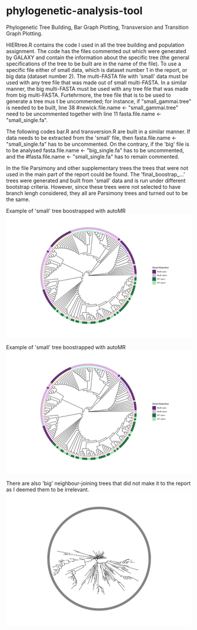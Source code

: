 # phylogenetic-analysis-tool
Phylogenetic Tree Building, Bar Graph Plotting, Transversion and Transition Graph Plotting.

HIERtree.R contains the code I used in all the tree building and population assignment.
The code has the files commented out which were generated by GALAXY and contain the information about the specific tree (the general specifications of the tree to be built are in the name of the file). To use a specific file either of small data, which is dataset number 1 in the report, or big data (dataset number 2). The multi-FASTA file with 'small' data must be used with any tree file that was made out of small multi-FASTA. In a similar manner, the big multi-FASTA must be used with any tree file that was made from big multi-FASTA. Furtehrmore, the tree file that is to be used to generate a tree mus t be uncommented; for instance, if "small_gammai.tree" is needed to be built, line 38 #newick.file.name <- "small_gammai.tree" need to be uncommented together with line 11 fasta.file.name <- "small_single.fa".

The following codes bar.R and transversion.R are built in a similar manner. If data needs to be extracted from the 'small' file, then fasta.file.name <- "small_single.fa" has to be uncommented. On the contrary, if the 'big' file is to be analysed fasta.file.name <- "big_single.fa" has to be uncommented, and the #fasta.file.name <- "small_single.fa" has to remain commented.

In the file Parsimony and other supplementary trees the trees that were not used in the main part of the report could be found. The 'final_boostrap_...' trees were generated and built from 'small' data and is run under different bootstrap criteria. However, since these trees were not selected to have branch lengh considered, they all are Parsimony trees and turned out to be the same.

Example of 'small' tree boostrapped with autoMR
![Example 'small' tree boostrapped with autoMR](https://github.com/Laurita-sta/phylogenetic-analysis-tool/raw/main/Parsimony%20and%20other%20supplementary%20trees/final_bootstrap_autoMR.png)

Example of 'small' tree boostrapped with autoMR
![Example 'small' tree bootsrapped with autoMRE](https://github.com/Laurita-sta/phylogenetic-analysis-tool/blob/main/Parsimony%20and%20other%20supplementary%20trees/final_bootstrap_autoMRE.png)

There are also 'big' neighbour-joining trees that did not make it to the report as I deemed them to be irrelevant.
![Example of neighbour-joining tree that was not relevant for the report](https://github.com/Laurita-sta/phylogenetic-analysis-tool/raw/main/Parsimony%20and%20other%20supplementary%20trees/big_NJ_circular.png)
